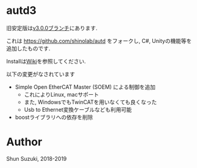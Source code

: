 # autd3 #

旧安定版は[v3.0.0ブランチ](https://github.com/shinolab/autd3-library-software/tree/v3.0.0)にあります.

これは https://github.com/shinolab/autd をフォークし, C#, Unityの機能等を追加したものです.

Installは[Wiki](https://github.com/shinolab/autd3-library-software/wiki/Install-(dev))を参照してください.

以下の変更がなされています
* Simple Open EtherCAT Master (SOEM) による制御を追加 
    * これによりLinux, macサポート
    * また, WindowsでもTwinCATを用いなくても良くなった
    * Usb to Ethernet変換ケーブルなども利用可能
* boostライブラリへの依存を削除

# Author #

Shun Suzuki, 2018-2019
